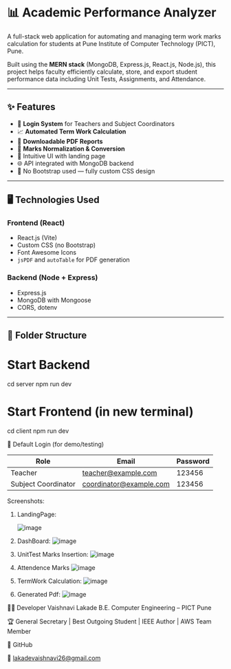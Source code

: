 # 📊 Academic Performance Analyzer

A full-stack web application for automating and managing term work marks calculation for students at Pune Institute of Computer Technology (PICT), Pune.

Built using the **MERN stack** (MongoDB, Express.js, React.js, Node.js), this project helps faculty efficiently calculate, store, and export student performance data including Unit Tests, Assignments, and Attendance.

---

## ✨ Features

- 🔐 **Login System** for Teachers and Subject Coordinators
- 📈 **Automated Term Work Calculation**
- 📄 **Downloadable PDF Reports**
- 🧮 **Marks Normalization & Conversion**
- 🧠 Intuitive UI with landing page
- 🌐 API integrated with MongoDB backend
- 🎨 No Bootstrap used — fully custom CSS design

---

## 🖥️ Technologies Used

### Frontend (React)
- React.js (Vite)
- Custom CSS (no Bootstrap)
- Font Awesome Icons
- `jsPDF` and `autoTable` for PDF generation

### Backend (Node + Express)
- Express.js
- MongoDB with Mongoose
- CORS, dotenv

---

## 📂 Folder Structure



# Start Backend
cd server
npm run dev

# Start Frontend (in new terminal)
cd client
npm run dev



📌 Default Login (for demo/testing)

| Role                | Email                                                     | Password |
| ------------------- | --------------------------------------------------------- | -------- |
| Teacher             | [teacher@example.com](mailto:teacher@example.com)         | 123456   |
| Subject Coordinator | [coordinator@example.com](mailto:coordinator@example.com) | 123456   |

Screenshots:


1) LandingPage:

   ![image](https://github.com/user-attachments/assets/9904742a-639f-4527-b296-8064f9951f2f)

2) DashBoard:
![image](https://github.com/user-attachments/assets/99b7f997-2022-4ed0-a917-61d8836dc4dd)

3) UnitTest Marks Insertion:
   ![image](https://github.com/user-attachments/assets/38464b0f-45ca-42f5-8c14-9eff854cf5bd)
4) Attendence Marks
![image](https://github.com/user-attachments/assets/a89a549a-2779-4f24-85e2-6758d0be910a)

5) TermWork Calculation:
![image](https://github.com/user-attachments/assets/25fad7d8-1175-4e06-8602-e0e60130bb43)

6) Generated Pdf:
![image](https://github.com/user-attachments/assets/7ef55e7f-4fa3-45b7-853c-8e941112fcdf)

👩‍💻 Developer
Vaishnavi Lakade
B.E. Computer Engineering – PICT Pune

🏆 General Secretary | Best Outgoing Student | IEEE Author | AWS Team Member

🔗 GitHub

📧 lakadevaishnavi26@gmail.com
